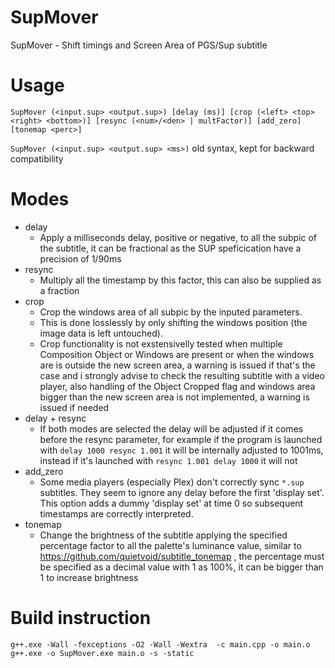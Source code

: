 # SupMover
SupMover - Shift timings and Screen Area of PGS/Sup subtitle

# Usage
`SupMover (<input.sup> <output.sup>) [delay (ms)] [crop (<left> <top> <right> <bottom>)] [resync (<num>/<den> | multFactor)] [add_zero] [tonemap <perc>]`

`SupMover (<input.sup> <output.sup> <ms>)` old syntax, kept for backward compatibility

# Modes
* delay
  * Apply a milliseconds delay, positive or negative, to all the subpic of the subtitle, it can be fractional as the SUP speficication have a precision of 1/90ms
* resync
  * Multiply all the timestamp by this factor, this can also be supplied as a fraction
* crop
  * Crop the windows area of all subpic by the inputed parameters.
  * This is done losslessly by only shifting the windows position (the image data is left untouched).
  * Crop functionality is not exstensivelly tested when multiple Composition Object or Windows are present or when the windows are is outside the new screen area, a warning is issued if that's the case and i strongly advise to check the resulting subtitle with a video player, also handling of the Object Cropped flag and windows area bigger than the new screen area is not implemented, a warning is issued if needed
* delay + resync
  * If both modes are selected the delay will be adjusted if it comes before the resync parameter, for example if the program is launched with `delay 1000 resync 1.001` it will be internally adjusted to 1001ms, instead if it's launched with `resync 1.001 delay 1000` it will not
* add_zero
  * Some media players (especially Plex) don't correctly sync `*.sup` subtitles.  They seem to ignore any delay before the first 'display set'.  This option adds a dummy 'display set' at time 0 so subsequent timestamps are correctly interpreted.
* tonemap
  * Change the brightness of the subtitle applying the specified percentage factor to all the palette's luminance value, similar to https://github.com/quietvoid/subtitle_tonemap , the percentage must be specified as a decimal value with 1 as 100%, it can be bigger than 1 to increase brightness
 
# Build instruction
```
g++.exe -Wall -fexceptions -O2 -Wall -Wextra  -c main.cpp -o main.o
g++.exe -o SupMover.exe main.o -s -static
```
